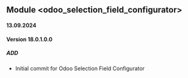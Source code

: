 ## Module <odoo_selection_field_configurator>

#### 13.09.2024
#### Version 18.0.1.0.0
##### ADD
- Initial commit for Odoo Selection Field Configurator
